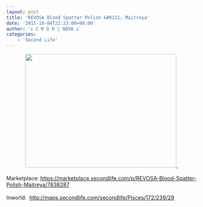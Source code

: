 ```yaml
---
layout: post
title: 'REVOSA Blood Spatter Polish &#8211; Maitreya'
date: '2015-10-04T22:23:00+00:00'
author: '𐕣 C M D R ░ NOVA 𐕣'
categories:
    - 'Second Life'
---
```


<div style="clear: both; text-align: center;">
<a href="http://4.bp.blogspot.com/-Brk-i-WYhjQ/VhGmb1vtqCI/AAAAAAAAAUs/YHPVlkEJWG4/s1600/spatterad.png" style="margin-left: 1em; margin-right: 1em;"><img border="0" height="300" src="http://4.bp.blogspot.com/-Brk-i-WYhjQ/VhGmb1vtqCI/AAAAAAAAAUs/YHPVlkEJWG4/s400/spatterad.png" width="400" />&nbsp;</a></div>
<div style="clear: both; text-align: center;">
<br /></div>
<div style="clear: both; text-align: left;">
Marketplace: <a href="https://marketplace.secondlife.com/p/REVOSA-Blood-Spatter-Polish-Maitreya/7838287" target="_blank" rel="noopener">https://marketplace.secondlife.com/p/REVOSA-Blood-Spatter-Polish-Maitreya/7838287</a></div>
<div style="clear: both; text-align: left;">
<br /></div>
<div style="clear: both; text-align: left;">
Inworld:&nbsp; <a href="http://maps.secondlife.com/secondlife/Pisces/172/239/29" target="_blank" rel="noopener">http://maps.secondlife.com/secondlife/Pisces/172/239/29</a></div>
<br />